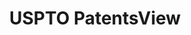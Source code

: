 ---
bigquery: https://console.cloud.google.com/bigquery?p=patents-public-data&d=patentsview&page=dataset
citation: Attribution should be given to PatentsView for use, distribution, or derivative
  works.
code: https://github.com/CSSIP-AIR/PatentsView-Code-Snippets/
contributors: USPTO
cost: None
description: 'PatentsView includes US patent data including raw data (summaries, applications,
  pregrant applications), disambugations of inventors and assignees, and inventor
  gender estimates.  Also foreign priority data, # of figures and sheets, and government
  interest statements.'
documentation: https://patentsview.org/query/builder-faqs
last_edit: 04/10/2022, 05:50:31
location: https://patentsview.org/
maintained_by: USPTO
record_creation_timestamp: 12/2/2020 17:20:46
schema_fields:
- lawyer_id
- num_figures
- withdrawn
- male
- subsection_id
- term_grant
- applicant_type
- state
- group_id
- section_id
- title
- male_flag
- ipc_version_indicator
- disamb_assignee_id_20191231
- disamb_assignee_id_20191008
- classification_value
- disamb_inventor_id_20180528
- num
- sector_title
- fname
- relkind
- latin_name
- num_sheets
- gi_statement
- country_transformed
- subgroup
- latitude
- rawassignee_id
- rawinventor_id
- organization_id
- reldocno
- subclass
- disamb_assignee_id_20200331
- rule_47
- disamb_inventor_id_20201229
- level_two
- symbol_position
- mainclass_id
- doctype
- assignee_id
- category_id
- classification_status
- county
- num_claims
- classification_level
- subcategory_id
- subclass_id
- disamb_inventor_id_20190312
- disamb_assignee_id_20190312
- country
- exemplary
- term_extension
- patent_id
- filename
- group
- id
- disamb_assignee_id_20200929
- disamb_inventor_id_20200929
- attribution_status
- disamb_inventor_id_20170808
- disamb_inventor_id_20191008
- variety
- status
- disamb_assignee_id_20190820
- citation_id
- disclaimer_date
- publication_number
- dependent
- location_id
- deceased
- section
- city
- kind
- series_code
- f102_date
- disamb_inventor_id_20190820
- date
- disamb_inventor_id_20181127
- rawlocation_id
- action_date
- name_last
- category
- ipc_class
- disamb_inventor_id_20200630
- disamb_assignee_id_20200630
- state_fips
- type
- disamb_inventor_id_20171003
- disamb_inventor_id_20171226
- subgroup_id
- uuid
- name
- inventor_id
- contract_award_number
- _371_date
- text
- lapse_of_patent
- disamb_inventor_id_20200331
- lname
- classification_data_source
- f371_date
- role
- number
- designation
- disamb_inventor_id_20191231
- field_id
- county_fips
- _102_date
- doc_type
- level_one
- sequence
- longitude
- abstract
- name_first
- organization
- term_disclaimer
- field_title
- level_three
- disamb_assignee_id_20181127
- application_id
- rel_id
- latlong
- length
- main_group
- disamb_inventor_id_20170307
shortname: patentsview
tags:
- disambiguation
- United States
- gender
terms_of_use: Creative Commons Attribution 4.0 International License.
timeframe: 1963-1999
title: USPTO PatentsView
uuid: cf1780b1-e265-4e49-8d1d-83b9cfe0fd9a
---